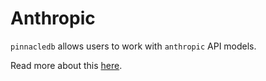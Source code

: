 # Anthropic

`pinnacledb` allows users to work with `anthropic` API models.

Read more about this [here](/docs/docs/walkthrough/ai_models#anthropic).